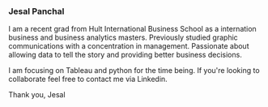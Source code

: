 ### Jesal Panchal

I am a recent grad from Hult International Business School as a internation business and business analytics masters. Previously studied graphic communications with a concentration in management. Passionate about allowing data to tell the story and providing better business decisions. 

I am focusing on Tableau and python for the time being. If you're looking to collaborate feel free to contact me via Linkedin. 

Thank you, 
Jesal

<!---
jrpanchal/jrpanchal is a ✨ special ✨ repository because its `README.md` (this file) appears on your GitHub profile.
You can click the Preview link to take a look at your changes.
--->
